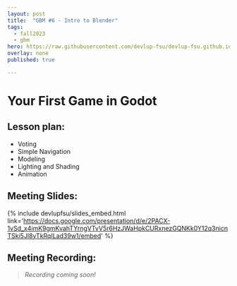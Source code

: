 ```yaml
---
layout: post
title:  "GBM #6 - Intro to Blender"
tags:
  - fall2023
  - gbm
hero: https://raw.githubusercontent.com/devlup-fsu/devlup-fsu.github.io/master/assets/img/welcome/hero.png
overlay: none
published: true

---
```


# Your First Game in Godot

## Lesson plan:
- Voting
- Simple Navigation
- Modeling
- Lighting and Shading
- Animation

## Meeting Slides:
{% include devlupfsu/slides_embed.html link='https://docs.google.com/presentation/d/e/2PACX-1vSd_x4imK9gmKvahTYrngVTvV5r6HzJWaHpkCURxnezGQNKk0Y12q3nicnTSki5Jl8yTkRqILad39w1/embed' %}

## Meeting Recording:

> *Recording coming soon!*